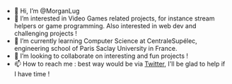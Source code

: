 - 👋 Hi, I’m @MorganLug
- 👀 I’m interested in Video Games related projects, for instance stream helpers or game programming. Also interested in web dev and challenging projects !
- 🌱 I’m currently learning Computer Science at CentraleSupélec, engineering school of Paris Saclay University in France.
- 💞️ I’m looking to collaborate on interesting and fun projects !
- 📫 How to reach me : best way would be via [Twitter](https://twitter.com/SPlitMG), I'll be glad to help if I have time !

<!---
MorganLug/MorganLug is a ✨ special ✨ repository because its `README.md` (this file) appears on your GitHub profile.
You can click the Preview link to take a look at your changes.
--->
